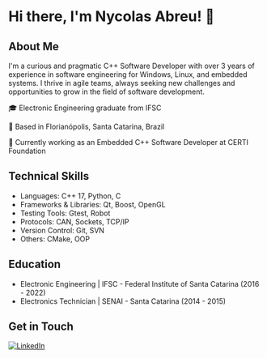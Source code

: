 # Hi there, I'm Nycolas Abreu! 👋

## About Me
I'm a curious and pragmatic C++ Software Developer with over 3 years of experience in software engineering for Windows, Linux, and embedded systems. I thrive in agile teams, always seeking new challenges and opportunities to grow in the field of software development.

🎓 Electronic Engineering graduate from IFSC

🏡 Based in Florianópolis, Santa Catarina, Brazil

💼 Currently working as an Embedded C++ Software Developer at CERTI Foundation

## Technical Skills
- Languages: C++ 17, Python, C
- Frameworks & Libraries: Qt, Boost, OpenGL
- Testing Tools: Gtest, Robot
- Protocols: CAN, Sockets, TCP/IP
- Version Control: Git, SVN
- Others: CMake, OOP

## Education
- Electronic Engineering | IFSC - Federal Institute of Santa Catarina (2016 - 2022)
- Electronics Technician | SENAI - Santa Catarina (2014 - 2015)

## Get in Touch
[![LinkedIn](https://img.shields.io/badge/-LinkedIn-0077B5?style=flat&logo=LinkedIn&logoColor=white)](https://www.linkedin.com/in/nycolas-abreu)

